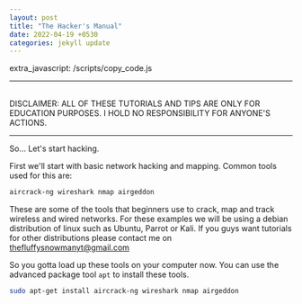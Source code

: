 ```yaml
---
layout: post
title: "The Hacker's Manual"
date: 2022-04-19 +0530
categories: jekyll update
---
```


extra_javascript:
    /scripts/copy_code.js

<hr>
<br>
DISCLAIMER: ALL OF THESE TUTORIALS AND TIPS ARE ONLY FOR EDUCATION PURPOSES. I HOLD NO RESPONSIBILITY FOR ANYONE'S ACTIONS.

<hr>

So... Let's start hacking.

First we'll start with basic network hacking and mapping. Common tools used for this are:

```bash
aircrack-ng wireshark nmap airgeddon
```

These are some of the tools that beginners use to crack, map and track wireless and wired networks.
For these examples we will be using a debian distribution of linux such as Ubuntu, Parrot or Kali.
If you guys want tutorials for other distributions please contact me on <a href="mailto:thefluffysnowmanyt@gmail.com">thefluffysnowmanyt@gmail.com</a>

So you gotta load up these tools on your computer now. You can use the advanced package tool `apt` to install these tools. 


<!--
{% include codeHeader.html %}
<div id="copy1">
</div>
-->

```bash
sudo apt-get install aircrack-ng wireshark nmap airgeddon
```